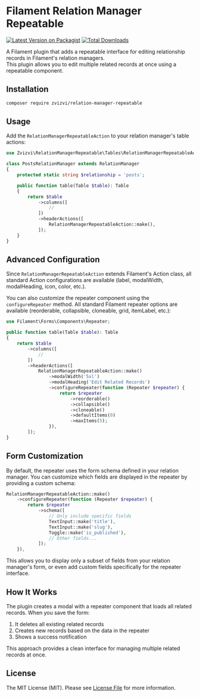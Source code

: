 # Filament Relation Manager Repeatable

[![Latest Version on Packagist](https://img.shields.io/packagist/v/zvizvi/relation-manager-repeatable.svg?style=flat-square)](https://packagist.org/packages/zvizvi/relation-manager-repeatable)
[![Total Downloads](https://img.shields.io/packagist/dt/zvizvi/relation-manager-repeatable.svg?style=flat-square)](https://packagist.org/packages/zvizvi/relation-manager-repeatable)

A Filament plugin that adds a repeatable interface for editing relationship records in Filament's relation managers.  
This plugin allows you to edit multiple related records at once using a repeatable component.

## Installation

```bash
composer require zvizvi/relation-manager-repeatable
```

## Usage

Add the `RelationManagerRepeatableAction` to your relation manager's table actions:

```php
use Zvizvi\RelationManagerRepeatable\Tables\RelationManagerRepeatableAction;

class PostsRelationManager extends RelationManager
{
    protected static string $relationship = 'posts';

    public function table(Table $table): Table
    {
        return $table
            ->columns([
                //
            ])
            ->headerActions([
                RelationManagerRepeatableAction::make(),
            ]);
    }
}
```

## Advanced Configuration

Since `RelationManagerRepeatableAction` extends Filament's Action class, all standard Action configurations are available (label, modalWidth, modalHeading, icon, color, etc.).

You can also customize the repeater component using the `configureRepeater` method. All standard Filament repeater options are available (reorderable, collapsible, cloneable, grid, itemLabel, etc.):

```php
use Filament\Forms\Components\Repeater;

public function table(Table $table): Table
{
    return $table
        ->columns([
            //
        ])
        ->headerActions([
            RelationManagerRepeatableAction::make()
                ->modalWidth('5xl')
                ->modalHeading('Edit Related Records')
                ->configureRepeater(function (Repeater $repeater) {
                    return $repeater
                        ->reorderable()
                        ->collapsible()
                        ->cloneable()
                        ->defaultItems(0)
                        ->maxItems(5);
                }),
        ]);
}
```

## Form Customization

By default, the repeater uses the form schema defined in your relation manager. You can customize which fields are displayed in the repeater by providing a custom schema:

```php
RelationManagerRepeatableAction::make()
    ->configureRepeater(function (Repeater $repeater) {
        return $repeater
            ->schema([
                // Only include specific fields
                TextInput::make('title'),
                TextInput::make('slug'),
                Toggle::make('is_published'),
                // Other fields...
            ]);
    }),
```

This allows you to display only a subset of fields from your relation manager's form, or even add custom fields specifically for the repeater interface.

## How It Works

The plugin creates a modal with a repeater component that loads all related records. When you save the form:

1. It deletes all existing related records
2. Creates new records based on the data in the repeater
3. Shows a success notification

This approach provides a clean interface for managing multiple related records at once.

## License

The MIT License (MIT). Please see [License File](LICENSE.md) for more information.
